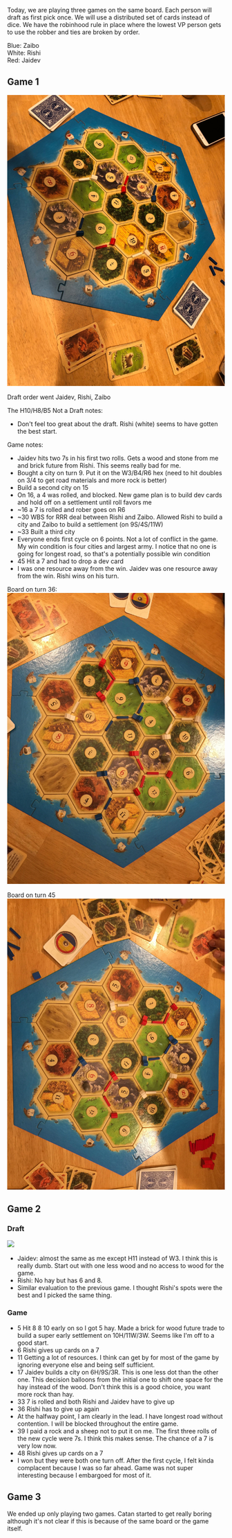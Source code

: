 Today, we are playing three games on the same board. Each person will draft as first pick once. We will use a distributed set of cards instead of dice. We have the robinhood rule in place where the lowest VP person gets to use the robber and ties are broken by order.

Blue: Zaibo   
White: Rishi  
Red: Jaidev  

## Game 1
![](images/g1_start.jpg)

Draft order went Jaidev, Rishi, Zaibo

The H10/H8/B5
Not a 
Draft notes:
- Don't feel too great about the draft. Rishi (white) seems to have gotten the best start.

Game notes:
- Jaidev hits two 7s in his first two rolls. Gets a wood and stone from me and brick future from Rishi. This seems really bad for me.
- Bought a city on turn 9. Put it on the W3/B4/R6 hex (need to hit doubles on 3/4 to get road materials and more rock is better)
- Build a second city on 15
- On 16, a 4 was rolled, and blocked. New game plan is to build dev cards and hold off on a settlement until roll favors me
- ~16 a 7 is rolled and rober goes on R6
- ~30 WBS for RRR deal between Rishi and Zaibo. Allowed Rishi to build a city and Zaibo to build a settlement (on 9S/4S/11W)
- ~33 Built a third city 
- Everyone ends first cycle on 6 points. Not a lot of conflict in the game. My win condition is four cities and largest army. I notice that no one is going for longest road, so that's a potentially possible win condition
- 45 Hit a 7 and had to drop a dev card
- I was one resource away from the win. Jaidev was one resource away from the win. Rishi wins on his turn.

Board on turn 36:
![](images/g1_36.jpg)

Board on turn 45
![](images/g1_45.jpg)

## Game 2

### Draft
![](images/g2_start.jpg)

- Jaidev: almost the same as me except H11 instead of W3. I think this is really dumb. Start out with one less wood and no access to wood for the game.
- Rishi: No hay but has 6 and 8. 
- Similar evaluation to the previous game. I thought Rishi's spots were the best and I picked the same thing.

### Game
- 5 Hit 8 8 10 early on so I got 5 hay. Made a brick for wood future trade to build a super early settlement on 10H/11W/3W. Seems like I'm off to a good start. 
- 6 Rishi gives up cards on a 7
- 11 Getting a lot of resources. I think can get by for most of the game by ignoring everyone else and being self sufficient.
- 17 Jaidev builds a city on 6H/9S/3R. This is one less dot than the other one. This decision balloons from the initial one to shift one space for the hay instead of the wood. Don't think this is a good choice, you want more rock than hay.
- 33 7 is rolled and both Rishi and Jaidev have to give up
- 36 Rishi has to give up again
- At the halfway point, I am clearly in the lead. I have longest road without contention. I will be blocked throughout the entire game.
- 39 I paid a rock and a sheep not to put it on me. The first three rolls of the new cycle were 7s. I think this makes sense. The chance of a 7 is very low now.
- 48 Rishi gives up cards on a 7
- I won but they were both one turn off. After the first cycle, I felt kinda complacent because I was so far ahead. Game was not super interesting because I embargoed for most of it.

## Game 3
We ended up only playing two games. Catan started to get really boring although it's not clear if this is because of the same board or the game itself.